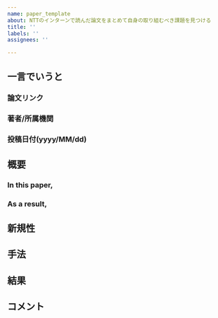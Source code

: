 ```yaml
---
name: paper_template
about: NTTのインターンで読んだ論文をまとめて自身の取り組むべき課題を見つける
title: ''
labels: ''
assignees: ''

---
```


## 一言でいうと
### 論文リンク
### 著者/所属機関
### 投稿日付(yyyy/MM/dd)

## 概要
### In this paper,
### As a result,

## 新規性

## 手法

## 結果

## コメント
